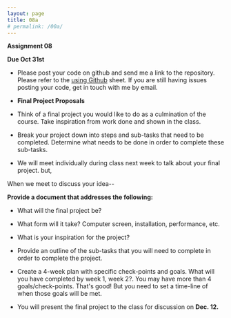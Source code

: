 ```yaml
---
layout: page
title: 08a
# permalink: /00a/
---
```


__Assignment 08__

__Due Oct 31st__

- Please post your code on github and send me a link to the repository.  Please refer to the [using Github](https://github.com/ajbajb/ARTTECH3135-fall2018/blob/master/lessons2018/usingGithub.md) sheet.  If you are still having issues posting your code, get in touch with me by email.

- __Final Project Proposals__

- Think of a final project you would like to do as a culmination of the course.  Take inspiration from work done and shown in the class.  
- Break your project down into steps and sub-tasks that need to be completed. Determine what needs to be done in order to complete these sub-tasks.
- We will meet individually during class next week to talk about your final project. but,

When we meet to discuss your idea--

__Provide a document that addresses the following:__
- What will the final project be?
- What form will it take? Computer screen, installation, performance, etc.
- What is your inspiration for the project?
- Provide an outline of the sub-tasks that you will need to complete in order to complete the project.
- Create a 4-week plan with specific check-points and goals.  What will you have completed by week 1, week 2?.  You may have more than 4 goals/check-points. That's good! But you need to set a time-line of when those goals will be met.

- You will present the final project to the class for discussion on __Dec. 12.__
